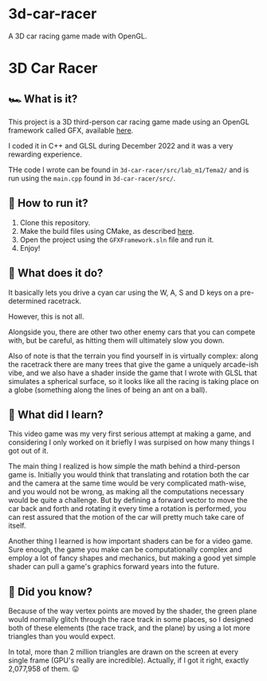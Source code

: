 # 3d-car-racer
A 3D car racing game made with OpenGL.
# 3D Car Racer

## 🏎️ What is it?

This project is a 3D third-person car racing game made using an OpenGL framework called GFX, available [here](https://github.com/UPB-Graphics/gfx-framework).

I coded it in C++ and GLSL during December 2022 and it was a very rewarding experience.

THe code I wrote can be found in `3d-car-racer/src/lab_m1/Tema2/` and is run using the `main.cpp` found in `3d-car-racer/src/`.

## 🏃 How to run it?

1.  Clone this repository.
2.  Make the build files using CMake, as described [here](https://github.com/UPB-Graphics/gfx-framework).
3.  Open the project using the `GFXFramework.sln` file and run it.
4.  Enjoy!

## 🌳 What does it do?

It basically lets you drive a cyan car using the W, A, S and D keys on a pre-determined racetrack.

However, this is not all.

Alongside you, there are other two other enemy cars that you can compete with, but be careful, as hitting them will ultimately slow you down.

Also of note is that the terrain you find yourself in is virtually complex: along the racetrack there are many trees that give the game a uniquely arcade-ish vibe, and we also have a shader inside the game that I wrote with GLSL that simulates a spherical surface, so it looks like all the racing is taking place on a globe (something along the lines of being an ant on a ball).

## 📝 What did I learn?

This video game was my very first serious attempt at making a game, and considering I only worked on it briefly I was surpised on how many things I got out of it.

The main thing I realized is how simple the math behind a third-person game is. Initially you would think that translating and rotation both the car and the camera at the same time would be very complicated math-wise, and you would not be wrong, as making all the computations necessary would be quite a challenge. But by defining a forward vector to move the car back and forth and rotating it every time a rotation is performed, you can rest assured that the motion of the car will pretty much take care of itself.

Another thing I learned is how important shaders can be for a video game. Sure enough, the game you make can be computationally complex and employ a lot of fancy shapes and mechanics, but making a good yet simple shader can pull a game's graphics forward years into the future.

## 🤔 Did you know?

Because of the way vertex points are moved by the shader, the green plane would normally glitch through the race track in some places, so I designed both of these elements (the race track, and the plane) by using a lot more triangles than you would expect.

In total, more than 2 million triangles are drawn on the screen at every single frame (GPU's really are incredible). Actually, if I got it right, exactly 2,077,958 of them. 😛
